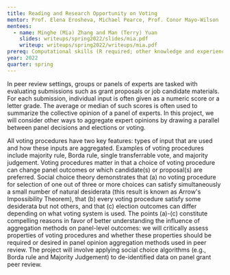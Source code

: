 ```yaml
---
title: Reading and Research Opportunity on Voting
mentor: Prof. Elena Erosheva, Michael Pearce, Prof. Conor Mayo-Wilson
mentees:
  - name: Minghe (Mia) Zhang and Man (Terry) Yuan
    slides: writeups/spring2022/slides/mia.pdf
    writeup: writeups/spring2022/writeups/mia.pdf
prereq: Computational skills (R required; other knowledge and experience, e.g., with python, is desirable). Preference given to Statistics and CSE majors and to candidates with interest and possibility to continue with the project in Summer and Fall 2022
year: 2022
quarter: spring
---
```

In peer review settings, groups or panels of experts are tasked with evaluating submissions such as grant proposals or job candidate materials. For each submission, individual input is often given as a numeric score or a letter grade. The average or median of such scores is often used to summarize the collective opinion of a panel of experts. In this project, we will consider other ways to aggregate expert opinions by drawing a parallel between panel decisions and elections or voting.

All voting procedures have two key features: types of input that are used and how these inputs are aggregated. Examples of voting procedures include majority rule, Borda rule, single transferrable vote, and majority judgement. Voting procedures matter in that a choice of voting procedure can change panel outcomes or which candidate(s) or proposal(s) are preferred. Social choice theory demonstrates that (a) no voting procedure for selection of one out of three or more choices can satisfy simultaneously a small number of natural desiderata (this result is known as Arrow's Impossibility Theorem), that (b) every voting procedure satisfy some desiderata but not others, and that (c) election outcomes can differ depending on what voting system is used. The points (a)-(c) constitute compelling reasons in favor of better understanding the influence of aggregation methods on panel-level outcomes: we will critically assess properties of voting procedures and whether these properties should be required or desired in panel opinion aggregation methods used in peer review. The project will involve applying social choice algorithms (e.g., Borda rule and Majority Judgement) to de-identified data on panel grant peer review.
